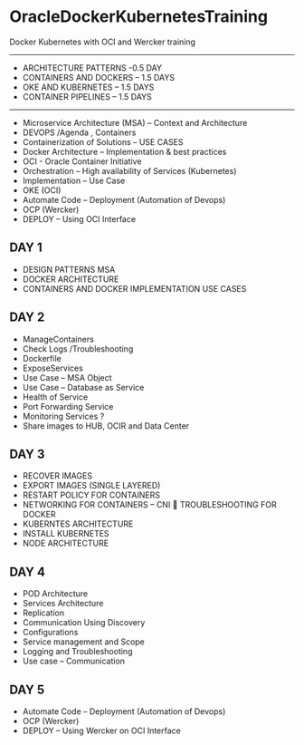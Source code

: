 # OracleDockerKubernetesTraining
Docker Kubernetes with OCI and Wercker training

*********************
- ARCHITECTURE PATTERNS -0.5 DAY
- CONTAINERS AND DOCKERS – 1.5 DAYS
- OKE AND KUBERNETES – 1.5 DAYS
- CONTAINER PIPELINES – 1.5 DAYS

*********************
- Microservice Architecture (MSA) – Context and Architecture
- DEVOPS /Agenda , Containers
- Containerization of Solutions – USE CASES
- Docker Architecture – Implementation &  best practices
- OCI - Oracle Container Initiative
- Orchestration – High availability of Services (Kubernetes)
- Implementation – Use Case
- OKE (OCI)
- Automate Code – Deployment (Automation of Devops) 
- OCP (Wercker)
- DEPLOY – Using OCI Interface

## DAY 1
- DESIGN PATTERNS MSA
- DOCKER ARCHITECTURE
- CONTAINERS AND DOCKER IMPLEMENTATION USE CASES

## DAY 2
- ManageContainers
- Check Logs /Troubleshooting
- Dockerfile
- ExposeServices
- Use Case – MSA Object
- Use Case – Database as Service
- Health of Service
- Port Forwarding Service
- Monitoring Services ?
- Share images to HUB, OCIR and Data Center

## DAY 3
- RECOVER IMAGES
- EXPORT IMAGES (SINGLE LAYERED)
- RESTART POLICY FOR CONTAINERS
- NETWORKING FOR CONTAINERS – CNI  TROUBLESHOOTING FOR DOCKER
- KUBERNTES ARCHITECTURE
- INSTALL KUBERNETES
- NODE ARCHITECTURE

## DAY 4
- POD Architecture
- Services Architecture
- Replication
- Communication Using Discovery
- Configurations
- Service management and Scope 
- Logging and Troubleshooting
- Use case – Communication

## DAY 5
- Automate Code – Deployment (Automation of Devops) 
- OCP (Wercker)
- DEPLOY – Using Wercker on OCI Interface
